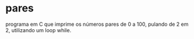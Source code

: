 # pares
programa em C que imprime os números pares de 0 a 100, pulando de 2 em 2, utilizando um loop while.
